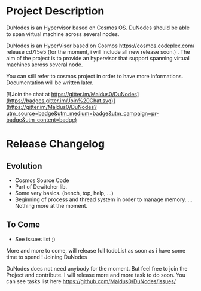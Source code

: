 Project Description
===================
DuNodes is an Hypervisor based on Cosmos OS.
DuNodes should be able to span virtual machine across several nodes.

DuNodes is an HyperVisor based on Cosmos https://cosmos.codeplex.com/ release cd7f5e5 (for the moment, i will include all new release soon.) .
The aim of the project is to provide an hypervisor that support spanning virtual machines across several node.

You can still refer to cosmos project in order to have more informations.
Documentation will be written later.

[![Join the chat at https://gitter.im/Maldus0/DuNodes](https://badges.gitter.im/Join%20Chat.svg)](https://gitter.im/Maldus0/DuNodes?utm_source=badge&utm_medium=badge&utm_campaign=pr-badge&utm_content=badge)

Release Changelog
==================

Evolution
------------
* Cosmos Source Code
* Part of Dewitcher lib.
* Some very basics. (bench, top, help, ...)
* Beginning of process and thread system in order to manage memory.
... Nothing more at the moment.


To Come
------------
* See issues list ;)

More and more to come, will release full todoList as soon as i have some time to spend !
Joining DuNodes

DuNodes does not need anybody for the moment. But feel free to join the Project and contribute. I will release more and more task to do soon.
You can see tasks list here https://github.com/Maldus0/DuNodes/issues/
